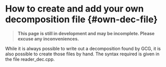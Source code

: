 # How to create and add your own decomposition file {#own-dec-file}
> **This page is still in development and may be incomplete. Please excuse any inconveniences.**

While it is always possible to write out a decomposition found by GCG,
it is also possible to create those files by hand. The syntax required is given
in the file reader_dec.cpp.
